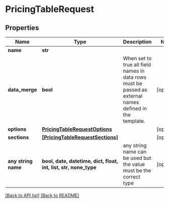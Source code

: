 # PricingTableRequest


## Properties
Name | Type | Description | Notes
------------ | ------------- | ------------- | -------------
**name** | **str** |  | 
**data_merge** | **bool** | When set to true all field names in data rows must be passed as external names defined in the template. | [optional] 
**options** | [**PricingTableRequestOptions**](PricingTableRequestOptions.md) |  | [optional] 
**sections** | [**[PricingTableRequestSections]**](PricingTableRequestSections.md) |  | [optional] 
**any string name** | **bool, date, datetime, dict, float, int, list, str, none_type** | any string name can be used but the value must be the correct type | [optional]

[[Back to API list]](../README.md#documentation-for-api-endpoints) [[Back to README]](../README.md)


